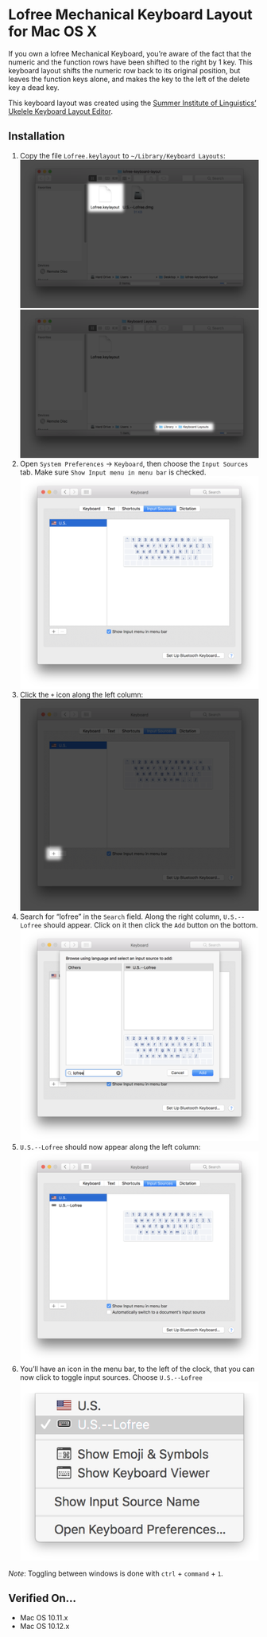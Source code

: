 # Lofree Mechanical Keyboard Layout for Mac OS X
If you own a lofree Mechanical Keyboard, you’re aware of the fact that the numeric and the function rows have been shifted to the right by 1 key. This keyboard layout shifts the numeric row back to its original position, but leaves the function keys alone, and makes the key to the left of the delete key a dead key.

This keyboard layout was created using the [Summer Institute of Linguistics’ Ukelele Keyboard Layout Editor](http://scripts.sil.org/cms/scripts/page.php?site_id=nrsi&id=ukelele).

## Installation
1. Copy the file `Lofree.keylayout` to `~/Library/Keyboard Layouts`:
![](img/1.png)
![](img/2.png)
2. Open `System Preferences` → `Keyboard`, then choose the `Input Sources` tab. Make sure `Show Input menu in menu bar` is checked.
![](img/3.png)
3. Click the `+` icon along the left column:
![](img/4.png)
4. Search for “lofree” in the `Search` field. Along the right column, `U.S.--Lofree` should appear. Click on it then click the `Add` button on the bottom.
![](img/5.png)
5. `U.S.--Lofree` should now appear along the left column:
![](img/6.png)
6. You’ll have an icon in the menu bar, to the left of the clock, that you can now click to toggle input sources. Choose `U.S.--Lofree`
![](img/7.png)

*Note*: Toggling between windows is done with `ctrl` + `command` + `1`.

## Verified On…
* Mac OS 10.11.x
* Mac OS 10.12.x
